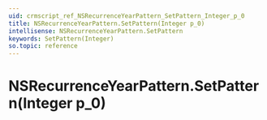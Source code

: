 ```yaml
---
uid: crmscript_ref_NSRecurrenceYearPattern_SetPattern_Integer_p_0
title: NSRecurrenceYearPattern.SetPattern(Integer p_0)
intellisense: NSRecurrenceYearPattern.SetPattern
keywords: SetPattern(Integer)
so.topic: reference
---
```


# NSRecurrenceYearPattern.SetPattern(Integer p_0)

